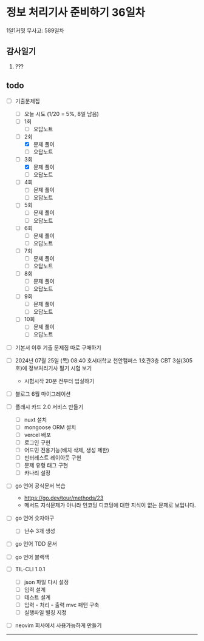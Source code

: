 # 정보 처리기사 준비하기 36일차

1일1커밋 무사고: 589일차

## 감사일기

1. ???

## todo

- [ ] 기출문제집
  - [ ] 오늘 시도 (1/20 = 5%, 8일 남음)
  - [ ] 1회
    - [ ] 오답노트
  - [ ] 2회
    - [x] 문제 풀이
    - [ ] 오답노트
  - [ ] 3회
    - [x] 문제 풀이
    - [ ] 오답노트
  - [ ] 4회
    - [ ] 문제 풀이
    - [ ] 오답노트
  - [ ] 5회
    - [ ] 문제 풀이
    - [ ] 오답노트
  - [ ] 6회
    - [ ] 문제 풀이
    - [ ] 오답노트
  - [ ] 7회
    - [ ] 문제 풀이
    - [ ] 오답노트
  - [ ] 8회
    - [ ] 문제 풀이
    - [ ] 오답노트
  - [ ] 9회
    - [ ] 문제 풀이
    - [ ] 오답노트
  - [ ] 10회
    - [ ] 문제 풀이
    - [ ] 오답노트
- [ ] 기본서 이후 기출 문제집 따로 구매하기
- [ ] 2024년 07월 25일 (목) 08:40 호서대학교 천안캠퍼스 1호관3층 CBT 3실(305호)에 정보처리기사 필기 시험 보기
  - 시험시작 20분 전부터 입실하기
- [ ] 블로그 6월 마이그레이션
- [ ] 플래시 카드 2.0 서비스 만들기
  - [ ] nuxt 설치
  - [ ] mongoose ORM 설치
  - [ ] vercel 배포
  - [ ] 로그인 구현
  - [ ] 어드민 전용기능(배치 삭제, 생성 제한)
  - [ ] 핀터레스트 레이아웃 구현
  - [ ] 문제 유형 태그 구현
  - [ ] 카나리 설정
- [ ] go 언어 공식문서 복습
  - https://go.dev/tour/methods/23
  - 메서드 지식문제가 아니라 인코딩 디코딩에 대한 지식이 없는 문제로 보입니다.
- [ ] go 언어 숫자야구
  - [ ] 난수 3개 생성
- [ ] go 언어 TDD 문서
- [ ] go 언어 블랙잭
- [ ] TIL-CLI 1.0.1
  - [ ] json 파일 다시 설정
  - [ ] 입력 설계
  - [ ] 테스트 설계
  - [ ] 입력 - 처리 - 출력 mvc 패턴 구축
  - [ ] 실행파일 별칭 지정
- [ ] neovim 회사에서 사용가능하게 만들기



---



